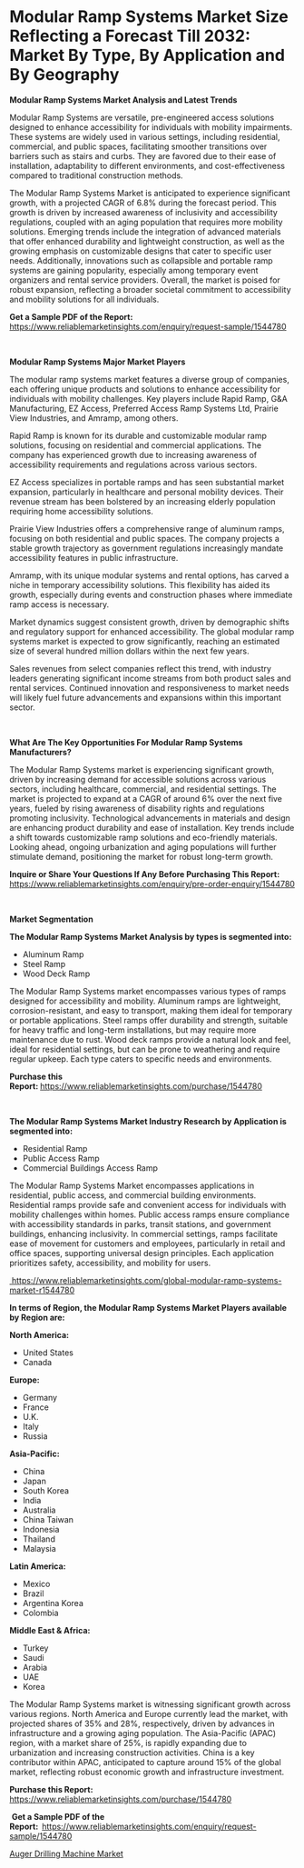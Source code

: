 <p><h1>Modular Ramp Systems Market Size Reflecting a Forecast Till 2032: Market By Type, By Application and By Geography</h1></p><p><strong>Modular Ramp Systems Market Analysis and Latest Trends</strong></p>
<p><p>Modular Ramp Systems are versatile, pre-engineered access solutions designed to enhance accessibility for individuals with mobility impairments. These systems are widely used in various settings, including residential, commercial, and public spaces, facilitating smoother transitions over barriers such as stairs and curbs. They are favored due to their ease of installation, adaptability to different environments, and cost-effectiveness compared to traditional construction methods.</p><p>The Modular Ramp Systems Market is anticipated to experience significant growth, with a projected CAGR of 6.8% during the forecast period. This growth is driven by increased awareness of inclusivity and accessibility regulations, coupled with an aging population that requires more mobility solutions. Emerging trends include the integration of advanced materials that offer enhanced durability and lightweight construction, as well as the growing emphasis on customizable designs that cater to specific user needs. Additionally, innovations such as collapsible and portable ramp systems are gaining popularity, especially among temporary event organizers and rental service providers. Overall, the market is poised for robust expansion, reflecting a broader societal commitment to accessibility and mobility solutions for all individuals.</p></p>
<p><strong>Get a Sample PDF of the Report:&nbsp;</strong> <a href="https://www.reliablemarketinsights.com/enquiry/request-sample/1544780?utm_campaign=3579&utm_medium=2&utm_source=Github&utm_content=ia&utm_term=08042025&utm_id=modular-ramp-systems">https://www.reliablemarketinsights.com/enquiry/request-sample/1544780</a></p>
<p>&nbsp;</p>
<p><strong>Modular Ramp Systems Major Market Players</strong></p>
<p><p>The modular ramp systems market features a diverse group of companies, each offering unique products and solutions to enhance accessibility for individuals with mobility challenges. Key players include Rapid Ramp, G&A Manufacturing, EZ Access, Preferred Access Ramp Systems Ltd, Prairie View Industries, and Amramp, among others. </p><p>Rapid Ramp is known for its durable and customizable modular ramp solutions, focusing on residential and commercial applications. The company has experienced growth due to increasing awareness of accessibility requirements and regulations across various sectors.</p><p>EZ Access specializes in portable ramps and has seen substantial market expansion, particularly in healthcare and personal mobility devices. Their revenue stream has been bolstered by an increasing elderly population requiring home accessibility solutions.</p><p>Prairie View Industries offers a comprehensive range of aluminum ramps, focusing on both residential and public spaces. The company projects a stable growth trajectory as government regulations increasingly mandate accessibility features in public infrastructure. </p><p>Amramp, with its unique modular systems and rental options, has carved a niche in temporary accessibility solutions. This flexibility has aided its growth, especially during events and construction phases where immediate ramp access is necessary.</p><p>Market dynamics suggest consistent growth, driven by demographic shifts and regulatory support for enhanced accessibility. The global modular ramp systems market is expected to grow significantly, reaching an estimated size of several hundred million dollars within the next few years. </p><p>Sales revenues from select companies reflect this trend, with industry leaders generating significant income streams from both product sales and rental services. Continued innovation and responsiveness to market needs will likely fuel future advancements and expansions within this important sector.</p></p>
<p>&nbsp;</p>
<p><strong>What Are The Key Opportunities For Modular Ramp Systems Manufacturers?</strong></p>
<p><p>The Modular Ramp Systems market is experiencing significant growth, driven by increasing demand for accessible solutions across various sectors, including healthcare, commercial, and residential settings. The market is projected to expand at a CAGR of around 6% over the next five years, fueled by rising awareness of disability rights and regulations promoting inclusivity. Technological advancements in materials and design are enhancing product durability and ease of installation. Key trends include a shift towards customizable ramp solutions and eco-friendly materials. Looking ahead, ongoing urbanization and aging populations will further stimulate demand, positioning the market for robust long-term growth.</p></p>
<p><strong>Inquire or Share Your Questions If Any Before Purchasing This Report:</strong> <a href="https://www.reliablemarketinsights.com/enquiry/pre-order-enquiry/1544780?utm_campaign=3579&utm_medium=2&utm_source=Github&utm_content=ia&utm_term=08042025&utm_id=modular-ramp-systems">https://www.reliablemarketinsights.com/enquiry/pre-order-enquiry/1544780</a></p>
<p>&nbsp;</p>
<p><strong>Market Segmentation</strong></p>
<p><strong>The Modular Ramp Systems Market Analysis by types is segmented into:</strong></p>
<p><ul><li>Aluminum Ramp</li><li>Steel Ramp</li><li>Wood Deck Ramp</li></ul></p>
<p><p>The Modular Ramp Systems market encompasses various types of ramps designed for accessibility and mobility. Aluminum ramps are lightweight, corrosion-resistant, and easy to transport, making them ideal for temporary or portable applications. Steel ramps offer durability and strength, suitable for heavy traffic and long-term installations, but may require more maintenance due to rust. Wood deck ramps provide a natural look and feel, ideal for residential settings, but can be prone to weathering and require regular upkeep. Each type caters to specific needs and environments.</p></p>
<p><strong>Purchase this Report:&nbsp;</strong><a href="https://www.reliablemarketinsights.com/purchase/1544780?utm_campaign=3579&utm_medium=2&utm_source=Github&utm_content=ia&utm_term=08042025&utm_id=modular-ramp-systems">https://www.reliablemarketinsights.com/purchase/1544780</a></p>
<p>&nbsp;</p>
<p><strong>The Modular Ramp Systems Market Industry Research by Application is segmented into:</strong></p>
<p><ul><li>Residential Ramp</li><li>Public Access Ramp</li><li>Commercial Buildings Access Ramp</li></ul></p>
<p><p>The Modular Ramp Systems Market encompasses applications in residential, public access, and commercial building environments. Residential ramps provide safe and convenient access for individuals with mobility challenges within homes. Public access ramps ensure compliance with accessibility standards in parks, transit stations, and government buildings, enhancing inclusivity. In commercial settings, ramps facilitate ease of movement for customers and employees, particularly in retail and office spaces, supporting universal design principles. Each application prioritizes safety, accessibility, and mobility for users.</p></p>
<p><a href="https://www.reliablemarketinsights.com/global-modular-ramp-systems-market-r1544780?utm_campaign=3579&utm_medium=2&utm_source=Github&utm_content=ia&utm_term=08042025&utm_id=modular-ramp-systems">&nbsp;https://www.reliablemarketinsights.com/global-modular-ramp-systems-market-r1544780</a></p>
<p><strong>In terms of Region, the Modular Ramp Systems Market Players available by Region are:</strong></p>
<p>
    <p> <strong> North America: </strong>
        <ul>
            <li>United States</li>
            <li>Canada</li>
        </ul>
        </p> 
    <p> <strong> Europe: </strong>
        <ul>
            <li>Germany</li>
            <li>France</li>
            <li>U.K.</li>
            <li>Italy</li>
            <li>Russia</li>
        </ul>
        </p> 
    <p> <strong> Asia-Pacific: </strong>
        <ul>
            <li>China</li>
            <li>Japan</li>
            <li>South Korea</li>
            <li>India</li>
            <li>Australia</li>
            <li>China Taiwan</li>
            <li>Indonesia</li>
            <li>Thailand</li>
            <li>Malaysia</li>
        </ul>
        </p> 
    <p> <strong> Latin America: </strong>
        <ul>
            <li>Mexico</li>
            <li>Brazil</li>
            <li>Argentina Korea</li>
            <li>Colombia</li>
        </ul>
        </p> 
    <p> <strong> Middle East & Africa: </strong>
        <ul>
            <li>Turkey</li>
            <li>Saudi</li>
            <li>Arabia</li>
            <li>UAE</li>
            <li>Korea</li>
        </ul>
    </p>
    </p>
<p><p>The Modular Ramp Systems market is witnessing significant growth across various regions. North America and Europe currently lead the market, with projected shares of 35% and 28%, respectively, driven by advances in infrastructure and a growing aging population. The Asia-Pacific (APAC) region, with a market share of 25%, is rapidly expanding due to urbanization and increasing construction activities. China is a key contributor within APAC, anticipated to capture around 15% of the global market, reflecting robust economic growth and infrastructure investment.</p></p>
<p><strong>Purchase this Report: </strong><a href="https://www.reliablemarketinsights.com/purchase/1544780?utm_campaign=3579&utm_medium=2&utm_source=Github&utm_content=ia&utm_term=08042025&utm_id=modular-ramp-systems">https://www.reliablemarketinsights.com/purchase/1544780</a></p>
<p>&nbsp;<strong>Get a Sample PDF of the Report:&nbsp;&nbsp;</strong><a href="https://www.reliablemarketinsights.com/enquiry/request-sample/1544780?utm_campaign=3579&utm_medium=2&utm_source=Github&utm_content=ia&utm_term=08042025&utm_id=modular-ramp-systems">https://www.reliablemarketinsights.com/enquiry/request-sample/1544780</a></p>
<p><strong></strong></p>
<p><p><a href="https://github.com/kaidaloeckf7/Market-Research-Report-List-1/blob/main/auger-drilling-machine-market.md?utm_campaign=3579&utm_medium=2&utm_source=Github&utm_content=ia&utm_term=08042025&utm_id=modular-ramp-systems">Auger Drilling Machine Market</a></p></p>